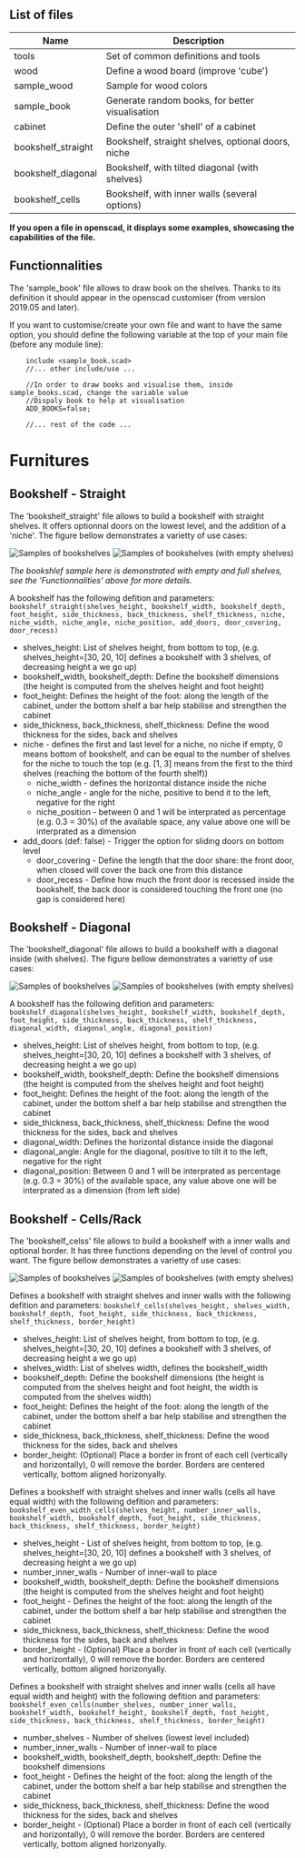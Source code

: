 List of files
-------------

| Name                 | Description                                        |
|----------------------|----------------------------------------------------|
| tools                | Set of common definitions and tools                |
| wood                 | Define a wood board (improve 'cube')               |
| sample_wood          | Sample for wood colors                             |
| sample_book          | Generate random books, for better visualisation    |
| cabinet              | Define the outer 'shell' of a cabinet              |
| bookshelf_straight   | Bookshelf, straight shelves, optional doors, niche |
| bookshelf_diagonal   | Bookshelf, with tilted diagonal (with shelves)     |
| bookshelf_cells      | Bookshelf, with inner walls (several options)      |

**If you open a file in openscad, it displays some examples, showcasing the capabilities of the file.**


Functionnalities
----------------

The 'sample_book' file allows to draw book on the shelves. Thanks to its definition it should appear in the openscad customiser (from version 2019.05 and later).

If you want to customise/create your own file and want to have the same option, you should define the following variable at the top of your main file (before any module line):
```openscad
	include <sample_book.scad>
	//... other include/use ...
	
	//In order to draw books and visualise them, inside sample_books.scad, change the variable value
	//Dispaly book to help at visualisation
	ADD_BOOKS=false;
	
	//... rest of the code ...
```

Furnitures
==========

Bookshelf - Straight
--------------------

The 'bookshelf_straight' file allows to build a bookshelf with straight shelves. It offers optionnal doors on the lowest level, and the addition of a 'niche'.
The figure bellow demonstrates a varietty of use cases:

![Samples of bookshelves](sample/bookshelf-straight.png)
![Samples of bookshelves (with empty shelves)](sample/bookshelf-straight-empty.png)

_The bookshlef sample here is demonstrated with empty and full shelves, see the 'Functionnalities' above for more details._

A bookshelf has the following defition and parameters:
`bookshelf_straight(shelves_height, bookshelf_width, bookshelf_depth, foot_height, side_thickness, back_thickness, shelf_thickness, niche, niche_width, niche_angle, niche_position, add_doors, door_covering, door_recess)`

* shelves_height: List of shelves height, from bottom to top, (e.g. shelves_height=[30, 20, 10] defines a bookshelf with 3 shelves, of decreasing height a we go up)
* bookshelf_width, bookshelf_depth: Define the bookshelf dimensions (the height is computed from the shelves height and foot height)
* foot_height: Defines the height of the foot: along the length of the cabinet, under the bottom shelf a bar help stabilise and strengthen the cabinet
* side_thickness, back_thickness, shelf_thickness: Define the wood thickness for the sides, back and shelves
* niche - defines the first and last level for a niche, no niche if empty, 0 means bottom of bookshelf, and can be equal to the number of shelves for the niche to touch the top (e.g. [1, 3] means from the first to the third shelves (reaching the bottom of the fourth shelf))
  * niche_width - defines the horizontal distance inside the niche
  * niche_angle - angle for the niche, positive to bend it to the left, negative for the right
  * niche_position - between 0 and 1 will be interprated as percentage (e.g. 0.3 = 30%) of the available space, any value above one will be interprated as a dimension
* add_doors (def: false) - Trigger the option for sliding doors on bottom level
  * door_covering - Define the length that the door share: the front door, when closed will cover the back one from this distance
  * door_recess - Define how much the front door is recessed inside the bookshelf, the back door is considered touching the front one (no gap is considered here)



Bookshelf - Diagonal
--------------------

The 'bookshelf_diagonal' file allows to build a bookshelf with a diagonal inside (with shelves).
The figure bellow demonstrates a varietty of use cases:

![Samples of bookshelves](sample/bookshelf-diagonal.png)
![Samples of bookshelves (with empty shelves)](sample/bookshelf-diagonal-empty.png)

A bookshelf has the following defition and parameters:
`bookshelf_diagonal(shelves_height, bookshelf_width, bookshelf_depth, foot_height, side_thickness, back_thickness, shelf_thickness, diagonal_width, diagonal_angle, diagonal_position)`

* shelves_height: List of shelves height, from bottom to top, (e.g. shelves_height=[30, 20, 10] defines a bookshelf with 3 shelves, of decreasing height a we go up)
* bookshelf_width, bookshelf_depth: Define the bookshelf dimensions (the height is computed from the shelves height and foot height)
* foot_height: Defines the height of the foot: along the length of the cabinet, under the bottom shelf a bar help stabilise and strengthen the cabinet
* side_thickness, back_thickness, shelf_thickness: Define the wood thickness for the sides, back and shelves
* diagonal_width: Defines the horizontal distance inside the diagonal
* diagonal_angle: Angle for the diagonal, positive to tilt it to the left, negative for the right
* diagonal_position: Between 0 and 1 will be interprated as percentage (e.g. 0.3 = 30%) of the available space, any value above one will be interprated as a dimension (from left side)



Bookshelf - Cells/Rack
----------------------

The 'bookshelf_celss' file allows to build a bookshelf with a inner walls and optional border. It has three functions depending on the level of control you want.
The figure bellow demonstrates a varietty of use cases:

![Samples of bookshelves](sample/bookshelf-cells.png)
![Samples of bookshelves (with empty shelves)](sample/bookshelf-cells-empty.png)

Defines a bookshelf with straight shelves and inner walls with the following defition and parameters:
`bookshelf_cells(shelves_height, shelves_width, bookshelf_depth, foot_height, side_thickness, back_thickness, shelf_thickness, border_height)`

* shelves_height: List of shelves height, from bottom to top, (e.g. shelves_height=[30, 20, 10] defines a bookshelf with 3 shelves, of decreasing height a we go up)
* shelves_width: List of shelves width, defines the bookshelf_width
* bookshelf_depth: Define the bookshelf dimensions (the height is computed from the shelves height and foot height, the width is computed from the shelves width)
* foot_height: Defines the height of the foot: along the length of the cabinet, under the bottom shelf a bar help stabilise and strengthen the cabinet
* side_thickness, back_thickness, shelf_thickness: Define the wood thickness for the sides, back and shelves
* border_height: (Optional) Place a border in front of each cell (vertically and horizontally), 0 will remove the border. Borders are centered vertically, bottom aligned horizonyally.

Defines a bookshelf with straight shelves and inner walls (cells all have equal width) with the following defition and parameters:
`bookshelf_even_width_cells(shelves_height, number_inner_walls, bookshelf_width, bookshelf_depth, foot_height, side_thickness, back_thickness, shelf_thickness, border_height)`

* shelves_height - List of shelves height, from bottom to top, (e.g. shelves_height=[30, 20, 10] defines a bookshelf with 3 shelves, of decreasing height a we go up)
*  number_inner_walls - Number of inner-wall to place
* bookshelf_width, bookshelf_depth: Define the bookshelf dimensions (the height is computed from the shelves height and foot height)
* foot_height - Defines the height of the foot: along the length of the cabinet, under the bottom shelf a bar help stabilise and strengthen the cabinet
* side_thickness, back_thickness, shelf_thickness: Define the wood thickness for the sides, back and shelves
* border_height - (Optional) Place a border in front of each cell (vertically and horizontally), 0 will remove the border. Borders are centered vertically, bottom aligned horizonyally.

Defines a bookshelf with straight shelves and inner walls (cells all have equal width and height) with the following defition and parameters:
`bookshelf_even_cells(number_shelves, number_inner_walls, bookshelf_width, bookshelf_height, bookshelf_depth, foot_height, side_thickness, back_thickness, shelf_thickness, border_height)`

* number_shelves - Number of shelves (lowest level included)
* number_inner_walls - Number of inner-wall to place
* bookshelf_width, bookshelf_depth, bookshelf_depth: Define the bookshelf dimensions
* foot_height - Defines the height of the foot: along the length of the cabinet, under the bottom shelf a bar help stabilise and strengthen the cabinet
* side_thickness, back_thickness, shelf_thickness: Define the wood thickness for the sides, back and shelves
* border_height - (Optional) Place a border in front of each cell (vertically and horizontally), 0 will remove the border. Borders are centered vertically, bottom aligned horizonyally.
